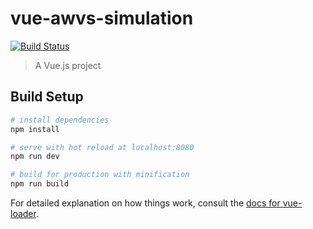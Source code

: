 # vue-awvs-simulation 

[![Build Status](https://travis-ci.org/karleule/vue-awvs-simulation.svg?branch=master)](https://travis-ci.org/karleule/vue-awvs-simulation)

> A Vue.js project

## Build Setup

``` bash
# install dependencies
npm install

# serve with hot reload at localhost:8080
npm run dev

# build for production with minification
npm run build
```

For detailed explanation on how things work, consult the [docs for vue-loader](http://vuejs.github.io/vue-loader).
